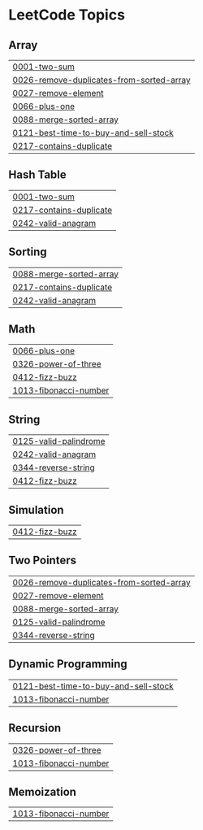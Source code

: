 <!---LeetCode Topics Start-->
# LeetCode Topics
## Array
|  |
| ------- |
| [0001-two-sum](https://github.com/HNVS-GANESH-PICHIKA/Leetcode/tree/master/0001-two-sum) |
| [0026-remove-duplicates-from-sorted-array](https://github.com/HNVS-GANESH-PICHIKA/Leetcode/tree/master/0026-remove-duplicates-from-sorted-array) |
| [0027-remove-element](https://github.com/HNVS-GANESH-PICHIKA/Leetcode/tree/master/0027-remove-element) |
| [0066-plus-one](https://github.com/HNVS-GANESH-PICHIKA/Leetcode/tree/master/0066-plus-one) |
| [0088-merge-sorted-array](https://github.com/HNVS-GANESH-PICHIKA/Leetcode/tree/master/0088-merge-sorted-array) |
| [0121-best-time-to-buy-and-sell-stock](https://github.com/HNVS-GANESH-PICHIKA/Leetcode/tree/master/0121-best-time-to-buy-and-sell-stock) |
| [0217-contains-duplicate](https://github.com/HNVS-GANESH-PICHIKA/Leetcode/tree/master/0217-contains-duplicate) |
## Hash Table
|  |
| ------- |
| [0001-two-sum](https://github.com/HNVS-GANESH-PICHIKA/Leetcode/tree/master/0001-two-sum) |
| [0217-contains-duplicate](https://github.com/HNVS-GANESH-PICHIKA/Leetcode/tree/master/0217-contains-duplicate) |
| [0242-valid-anagram](https://github.com/HNVS-GANESH-PICHIKA/Leetcode/tree/master/0242-valid-anagram) |
## Sorting
|  |
| ------- |
| [0088-merge-sorted-array](https://github.com/HNVS-GANESH-PICHIKA/Leetcode/tree/master/0088-merge-sorted-array) |
| [0217-contains-duplicate](https://github.com/HNVS-GANESH-PICHIKA/Leetcode/tree/master/0217-contains-duplicate) |
| [0242-valid-anagram](https://github.com/HNVS-GANESH-PICHIKA/Leetcode/tree/master/0242-valid-anagram) |
## Math
|  |
| ------- |
| [0066-plus-one](https://github.com/HNVS-GANESH-PICHIKA/Leetcode/tree/master/0066-plus-one) |
| [0326-power-of-three](https://github.com/HNVS-GANESH-PICHIKA/Leetcode/tree/master/0326-power-of-three) |
| [0412-fizz-buzz](https://github.com/HNVS-GANESH-PICHIKA/Leetcode/tree/master/0412-fizz-buzz) |
| [1013-fibonacci-number](https://github.com/HNVS-GANESH-PICHIKA/Leetcode/tree/master/1013-fibonacci-number) |
## String
|  |
| ------- |
| [0125-valid-palindrome](https://github.com/HNVS-GANESH-PICHIKA/Leetcode/tree/master/0125-valid-palindrome) |
| [0242-valid-anagram](https://github.com/HNVS-GANESH-PICHIKA/Leetcode/tree/master/0242-valid-anagram) |
| [0344-reverse-string](https://github.com/HNVS-GANESH-PICHIKA/Leetcode/tree/master/0344-reverse-string) |
| [0412-fizz-buzz](https://github.com/HNVS-GANESH-PICHIKA/Leetcode/tree/master/0412-fizz-buzz) |
## Simulation
|  |
| ------- |
| [0412-fizz-buzz](https://github.com/HNVS-GANESH-PICHIKA/Leetcode/tree/master/0412-fizz-buzz) |
## Two Pointers
|  |
| ------- |
| [0026-remove-duplicates-from-sorted-array](https://github.com/HNVS-GANESH-PICHIKA/Leetcode/tree/master/0026-remove-duplicates-from-sorted-array) |
| [0027-remove-element](https://github.com/HNVS-GANESH-PICHIKA/Leetcode/tree/master/0027-remove-element) |
| [0088-merge-sorted-array](https://github.com/HNVS-GANESH-PICHIKA/Leetcode/tree/master/0088-merge-sorted-array) |
| [0125-valid-palindrome](https://github.com/HNVS-GANESH-PICHIKA/Leetcode/tree/master/0125-valid-palindrome) |
| [0344-reverse-string](https://github.com/HNVS-GANESH-PICHIKA/Leetcode/tree/master/0344-reverse-string) |
## Dynamic Programming
|  |
| ------- |
| [0121-best-time-to-buy-and-sell-stock](https://github.com/HNVS-GANESH-PICHIKA/Leetcode/tree/master/0121-best-time-to-buy-and-sell-stock) |
| [1013-fibonacci-number](https://github.com/HNVS-GANESH-PICHIKA/Leetcode/tree/master/1013-fibonacci-number) |
## Recursion
|  |
| ------- |
| [0326-power-of-three](https://github.com/HNVS-GANESH-PICHIKA/Leetcode/tree/master/0326-power-of-three) |
| [1013-fibonacci-number](https://github.com/HNVS-GANESH-PICHIKA/Leetcode/tree/master/1013-fibonacci-number) |
## Memoization
|  |
| ------- |
| [1013-fibonacci-number](https://github.com/HNVS-GANESH-PICHIKA/Leetcode/tree/master/1013-fibonacci-number) |
<!---LeetCode Topics End-->

